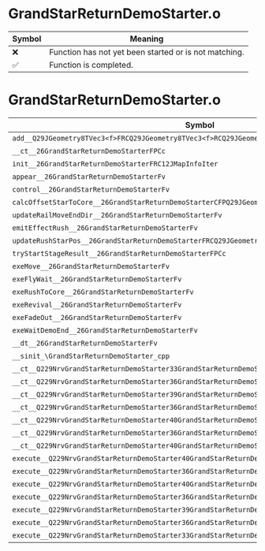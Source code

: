 # GrandStarReturnDemoStarter.o
| Symbol | Meaning 
| ------------- | ------------- 
| :x: | Function has not yet been started or is not matching. 
| :white_check_mark: | Function is completed. 


# GrandStarReturnDemoStarter.o
| Symbol | Decompiled? |
| ------------- | ------------- |
| `add__Q29JGeometry8TVec3<f>FRCQ29JGeometry8TVec3<f>RCQ29JGeometry8TVec3<f>` | :x: |
| `__ct__26GrandStarReturnDemoStarterFPCc` | :x: |
| `init__26GrandStarReturnDemoStarterFRC12JMapInfoIter` | :x: |
| `appear__26GrandStarReturnDemoStarterFv` | :x: |
| `control__26GrandStarReturnDemoStarterFv` | :x: |
| `calcOffsetStarToCore__26GrandStarReturnDemoStarterCFPQ29JGeometry8TVec3<f>` | :x: |
| `updateRailMoveEndDir__26GrandStarReturnDemoStarterFv` | :x: |
| `emitEffectRush__26GrandStarReturnDemoStarterFv` | :x: |
| `updateRushStarPos__26GrandStarReturnDemoStarterFRCQ29JGeometry8TVec3<f>l` | :x: |
| `tryStartStageResult__26GrandStarReturnDemoStarterFPCc` | :x: |
| `exeMove__26GrandStarReturnDemoStarterFv` | :x: |
| `exeFlyWait__26GrandStarReturnDemoStarterFv` | :x: |
| `exeRushToCore__26GrandStarReturnDemoStarterFv` | :x: |
| `exeRevival__26GrandStarReturnDemoStarterFv` | :x: |
| `exeFadeOut__26GrandStarReturnDemoStarterFv` | :x: |
| `exeWaitDemoEnd__26GrandStarReturnDemoStarterFv` | :x: |
| `__dt__26GrandStarReturnDemoStarterFv` | :x: |
| `__sinit_\GrandStarReturnDemoStarter_cpp` | :x: |
| `__ct__Q229NrvGrandStarReturnDemoStarter33GrandStarReturnDemoStarterNrvMoveFv` | :x: |
| `__ct__Q229NrvGrandStarReturnDemoStarter36GrandStarReturnDemoStarterNrvFlyWaitFv` | :x: |
| `__ct__Q229NrvGrandStarReturnDemoStarter39GrandStarReturnDemoStarterNrvRushToCoreFv` | :x: |
| `__ct__Q229NrvGrandStarReturnDemoStarter36GrandStarReturnDemoStarterNrvRevivalFv` | :x: |
| `__ct__Q229NrvGrandStarReturnDemoStarter40GrandStarReturnDemoStarterNrvStageResultFv` | :x: |
| `__ct__Q229NrvGrandStarReturnDemoStarter36GrandStarReturnDemoStarterNrvFadeOutFv` | :x: |
| `__ct__Q229NrvGrandStarReturnDemoStarter40GrandStarReturnDemoStarterNrvWaitDemoEndFv` | :x: |
| `execute__Q229NrvGrandStarReturnDemoStarter40GrandStarReturnDemoStarterNrvWaitDemoEndCFP5Spine` | :x: |
| `execute__Q229NrvGrandStarReturnDemoStarter36GrandStarReturnDemoStarterNrvFadeOutCFP5Spine` | :x: |
| `execute__Q229NrvGrandStarReturnDemoStarter40GrandStarReturnDemoStarterNrvStageResultCFP5Spine` | :x: |
| `execute__Q229NrvGrandStarReturnDemoStarter36GrandStarReturnDemoStarterNrvRevivalCFP5Spine` | :x: |
| `execute__Q229NrvGrandStarReturnDemoStarter39GrandStarReturnDemoStarterNrvRushToCoreCFP5Spine` | :x: |
| `execute__Q229NrvGrandStarReturnDemoStarter36GrandStarReturnDemoStarterNrvFlyWaitCFP5Spine` | :x: |
| `execute__Q229NrvGrandStarReturnDemoStarter33GrandStarReturnDemoStarterNrvMoveCFP5Spine` | :x: |

